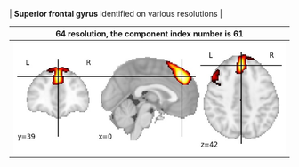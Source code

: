


| **Superior frontal gyrus** identified on various resolutions |

| 64 resolution, the component index number is 61|  
|:---:|  
| ![Component 64](../64/final/61.jpg "From component 64: Superior frontal gyrus") |